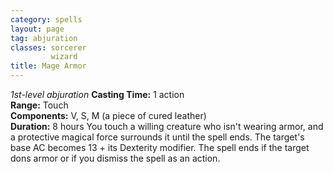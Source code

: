 ```yaml
---
category: spells
layout: page
tag: abjuration
classes: sorcerer
         wizard
title: Mage Armor 
---
```

_1st-level abjuration_ 
**Casting Time:** 1 action    
**Range:** Touch    
**Components:** V, S, M (a piece of cured leather)    
**Duration:** 8 hours 
You touch a willing creature who isn't wearing armor, and a protective magical force surrounds it until the spell ends. The target's base AC becomes 13 + its Dexterity modifier. The spell ends if the target dons armor or if you dismiss the spell as an action. 
